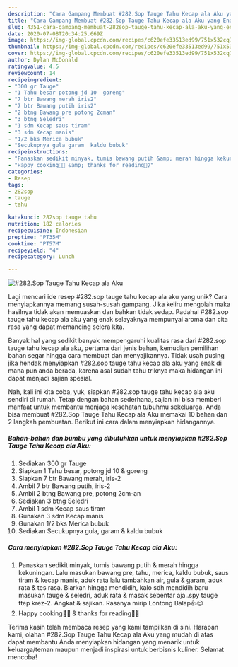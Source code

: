 ```yaml
---
description: "Cara Gampang Membuat #282.Sop Tauge Tahu Kecap ala Aku yang Enak"
title: "Cara Gampang Membuat #282.Sop Tauge Tahu Kecap ala Aku yang Enak"
slug: 4351-cara-gampang-membuat-282sop-tauge-tahu-kecap-ala-aku-yang-enak
date: 2020-07-08T20:34:25.669Z
image: https://img-global.cpcdn.com/recipes/c620efe33513ed99/751x532cq70/282sop-tauge-tahu-kecap-ala-aku-foto-resep-utama.jpg
thumbnail: https://img-global.cpcdn.com/recipes/c620efe33513ed99/751x532cq70/282sop-tauge-tahu-kecap-ala-aku-foto-resep-utama.jpg
cover: https://img-global.cpcdn.com/recipes/c620efe33513ed99/751x532cq70/282sop-tauge-tahu-kecap-ala-aku-foto-resep-utama.jpg
author: Dylan McDonald
ratingvalue: 4.5
reviewcount: 14
recipeingredient:
- "300 gr Tauge"
- "1 Tahu besar potong jd 10  goreng"
- "7 btr Bawang merah iris2"
- "7 btr Bawang putih iris2"
- "2 btng Bawang pre potong 2cman"
- "3 btng Seledri"
- "1 sdm Kecap saus tiram"
- "3 sdm Kecap manis"
- "1/2 bks Merica bubuk"
- "Secukupnya gula garam  kaldu bubuk"
recipeinstructions:
- "Panaskan sedikit minyak, tumis bawang putih &amp; merah hingga kekuningan. Lalu masukan bawang pre, tahu, merica, kaldu bubuk, saus tiram &amp; kecap manis, aduk rata lalu tambahkan air, gula &amp; garam, aduk rata &amp; tes rasa. Biarkan hingga mendidih, kalo sdh mendidih baru masukan tauge &amp; seledri, aduk rata &amp; masak sebentar aja..spy tauge ttep krez-2. Angkat &amp; sajikan. Rasanya mirip Lontong Balap👍😉"
- "Happy cooking👩‍🍳 &amp; thanks for reading🙇‍♀️"
categories:
- Resep
tags:
- 282sop
- tauge
- tahu

katakunci: 282sop tauge tahu 
nutrition: 182 calories
recipecuisine: Indonesian
preptime: "PT35M"
cooktime: "PT57M"
recipeyield: "4"
recipecategory: Lunch

---
```



![#282.Sop Tauge Tahu Kecap ala Aku](https://img-global.cpcdn.com/recipes/c620efe33513ed99/751x532cq70/282sop-tauge-tahu-kecap-ala-aku-foto-resep-utama.jpg)

Lagi mencari ide resep #282.sop tauge tahu kecap ala aku yang unik? Cara menyiapkannya memang susah-susah gampang. Jika keliru mengolah maka hasilnya tidak akan memuaskan dan bahkan tidak sedap. Padahal #282.sop tauge tahu kecap ala aku yang enak selayaknya mempunyai aroma dan cita rasa yang dapat memancing selera kita.



Banyak hal yang sedikit banyak mempengaruhi kualitas rasa dari #282.sop tauge tahu kecap ala aku, pertama dari jenis bahan, kemudian pemilihan bahan segar hingga cara membuat dan menyajikannya. Tidak usah pusing jika hendak menyiapkan #282.sop tauge tahu kecap ala aku yang enak di mana pun anda berada, karena asal sudah tahu triknya maka hidangan ini dapat menjadi sajian spesial.


Nah, kali ini kita coba, yuk, siapkan #282.sop tauge tahu kecap ala aku sendiri di rumah. Tetap dengan bahan sederhana, sajian ini bisa memberi manfaat untuk membantu menjaga kesehatan tubuhmu sekeluarga. Anda bisa membuat #282.Sop Tauge Tahu Kecap ala Aku memakai 10 bahan dan 2 langkah pembuatan. Berikut ini cara dalam menyiapkan hidangannya.

<!--inarticleads1-->

##### Bahan-bahan dan bumbu yang dibutuhkan untuk menyiapkan #282.Sop Tauge Tahu Kecap ala Aku:

1. Sediakan 300 gr Tauge
1. Siapkan 1 Tahu besar, potong jd 10 &amp; goreng
1. Siapkan 7 btr Bawang merah, iris-2
1. Ambil 7 btr Bawang putih, iris-2
1. Ambil 2 btng Bawang pre, potong 2cm-an
1. Sediakan 3 btng Seledri
1. Ambil 1 sdm Kecap saus tiram
1. Gunakan 3 sdm Kecap manis
1. Gunakan 1/2 bks Merica bubuk
1. Sediakan Secukupnya gula, garam &amp; kaldu bubuk




<!--inarticleads2-->

##### Cara menyiapkan #282.Sop Tauge Tahu Kecap ala Aku:

1. Panaskan sedikit minyak, tumis bawang putih &amp; merah hingga kekuningan. Lalu masukan bawang pre, tahu, merica, kaldu bubuk, saus tiram &amp; kecap manis, aduk rata lalu tambahkan air, gula &amp; garam, aduk rata &amp; tes rasa. Biarkan hingga mendidih, kalo sdh mendidih baru masukan tauge &amp; seledri, aduk rata &amp; masak sebentar aja..spy tauge ttep krez-2. Angkat &amp; sajikan. Rasanya mirip Lontong Balap👍😉
1. Happy cooking👩‍🍳 &amp; thanks for reading🙇‍♀️




Terima kasih telah membaca resep yang kami tampilkan di sini. Harapan kami, olahan #282.Sop Tauge Tahu Kecap ala Aku yang mudah di atas dapat membantu Anda menyiapkan hidangan yang menarik untuk keluarga/teman maupun menjadi inspirasi untuk berbisnis kuliner. Selamat mencoba!
